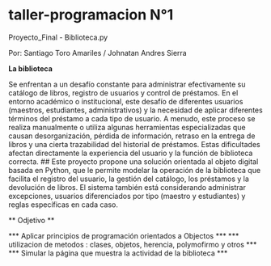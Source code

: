 # taller-programacion N°1
Proyecto_Final - Biblioteca.py

 Por: Santiago Toro Amariles /
       Johnatan Andres Sierra 
       
**La biblioteca**

Se enfrentan a un desafío constante para administrar efectivamente su catálogo de libros, registro de usuarios y control de préstamos. En el entorno académico o institucional, este desafío de diferentes usuarios (maestros, estudiantes, administrativos) y la necesidad de aplicar diferentes términos del préstamo a cada tipo de usuario. A menudo, este proceso se realiza manualmente o utiliza algunas herramientas especializadas que causan desorganización, pérdida de información, retraso en la entrega de libros y una cierta trazabilidad del historial de préstamos. Estas dificultades afectan directamente la experiencia del usuario y la función de biblioteca correcta. ## Este proyecto propone una solución orientada al objeto digital basada en Python, que le permite modelar la operación de la biblioteca que facilita el registro del usuario, la gestión del catálogo, los préstamos y la devolución de libros. El sistema también está considerando administrar excepciones, usuarios diferenciados por tipo (maestro y estudiantes) y reglas específicas en cada caso. 

** Odjetivo **

*** Aplicar principios de programación orientados a Objectos ***
*** utilizacion de metodos : clases, objetos, herencia, polymofirmo y otros ***
*** Simular la página que muestra la actividad de la biblioteca ***


